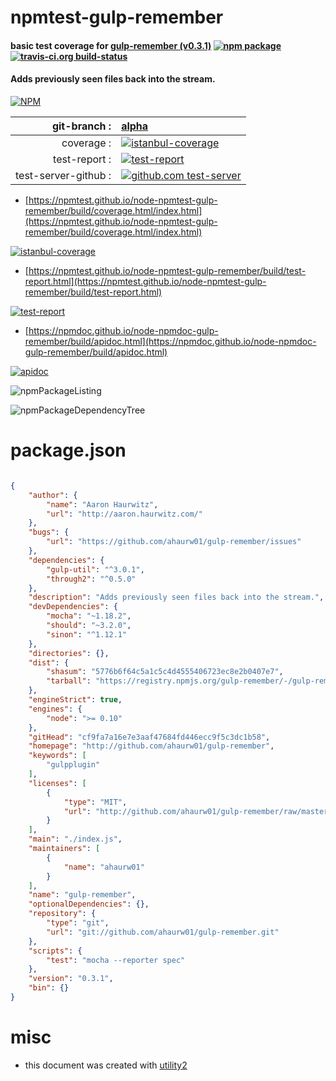 # npmtest-gulp-remember

#### basic test coverage for  [gulp-remember (v0.3.1)](http://github.com/ahaurw01/gulp-remember)  [![npm package](https://img.shields.io/npm/v/npmtest-gulp-remember.svg?style=flat-square)](https://www.npmjs.org/package/npmtest-gulp-remember) [![travis-ci.org build-status](https://api.travis-ci.org/npmtest/node-npmtest-gulp-remember.svg)](https://travis-ci.org/npmtest/node-npmtest-gulp-remember)

#### Adds previously seen files back into the stream.

[![NPM](https://nodei.co/npm/gulp-remember.png?downloads=true&downloadRank=true&stars=true)](https://www.npmjs.com/package/gulp-remember)

| git-branch : | [alpha](https://github.com/npmtest/node-npmtest-gulp-remember/tree/alpha)|
|--:|:--|
| coverage : | [![istanbul-coverage](https://npmtest.github.io/node-npmtest-gulp-remember/build/coverage.badge.svg)](https://npmtest.github.io/node-npmtest-gulp-remember/build/coverage.html/index.html)|
| test-report : | [![test-report](https://npmtest.github.io/node-npmtest-gulp-remember/build/test-report.badge.svg)](https://npmtest.github.io/node-npmtest-gulp-remember/build/test-report.html)|
| test-server-github : | [![github.com test-server](https://npmtest.github.io/node-npmtest-gulp-remember/GitHub-Mark-32px.png)](https://npmtest.github.io/node-npmtest-gulp-remember/build/app/index.html) | | build-artifacts : | [![build-artifacts](https://npmtest.github.io/node-npmtest-gulp-remember/glyphicons_144_folder_open.png)](https://github.com/npmtest/node-npmtest-gulp-remember/tree/gh-pages/build)|

- [https://npmtest.github.io/node-npmtest-gulp-remember/build/coverage.html/index.html](https://npmtest.github.io/node-npmtest-gulp-remember/build/coverage.html/index.html)

[![istanbul-coverage](https://npmtest.github.io/node-npmtest-gulp-remember/build/screenCapture.buildCi.browser.%252Ftmp%252Fbuild%252Fcoverage.lib.html.png)](https://npmtest.github.io/node-npmtest-gulp-remember/build/coverage.html/index.html)

- [https://npmtest.github.io/node-npmtest-gulp-remember/build/test-report.html](https://npmtest.github.io/node-npmtest-gulp-remember/build/test-report.html)

[![test-report](https://npmtest.github.io/node-npmtest-gulp-remember/build/screenCapture.buildCi.browser.%252Ftmp%252Fbuild%252Ftest-report.html.png)](https://npmtest.github.io/node-npmtest-gulp-remember/build/test-report.html)

- [https://npmdoc.github.io/node-npmdoc-gulp-remember/build/apidoc.html](https://npmdoc.github.io/node-npmdoc-gulp-remember/build/apidoc.html)

[![apidoc](https://npmdoc.github.io/node-npmdoc-gulp-remember/build/screenCapture.buildCi.browser.%252Ftmp%252Fbuild%252Fapidoc.html.png)](https://npmdoc.github.io/node-npmdoc-gulp-remember/build/apidoc.html)

![npmPackageListing](https://npmtest.github.io/node-npmtest-gulp-remember/build/screenCapture.npmPackageListing.svg)

![npmPackageDependencyTree](https://npmtest.github.io/node-npmtest-gulp-remember/build/screenCapture.npmPackageDependencyTree.svg)



# package.json

```json

{
    "author": {
        "name": "Aaron Haurwitz",
        "url": "http://aaron.haurwitz.com/"
    },
    "bugs": {
        "url": "https://github.com/ahaurw01/gulp-remember/issues"
    },
    "dependencies": {
        "gulp-util": "^3.0.1",
        "through2": "^0.5.0"
    },
    "description": "Adds previously seen files back into the stream.",
    "devDependencies": {
        "mocha": "~1.18.2",
        "should": "~3.2.0",
        "sinon": "^1.12.1"
    },
    "directories": {},
    "dist": {
        "shasum": "5776b6f64c5a1c5c4d4555406723ec8e2b0407e7",
        "tarball": "https://registry.npmjs.org/gulp-remember/-/gulp-remember-0.3.1.tgz"
    },
    "engineStrict": true,
    "engines": {
        "node": ">= 0.10"
    },
    "gitHead": "cf9fa7a16e7e3aaf47684fd446ecc9f5c3dc1b58",
    "homepage": "http://github.com/ahaurw01/gulp-remember",
    "keywords": [
        "gulpplugin"
    ],
    "licenses": [
        {
            "type": "MIT",
            "url": "http://github.com/ahaurw01/gulp-remember/raw/master/LICENSE"
        }
    ],
    "main": "./index.js",
    "maintainers": [
        {
            "name": "ahaurw01"
        }
    ],
    "name": "gulp-remember",
    "optionalDependencies": {},
    "repository": {
        "type": "git",
        "url": "git://github.com/ahaurw01/gulp-remember.git"
    },
    "scripts": {
        "test": "mocha --reporter spec"
    },
    "version": "0.3.1",
    "bin": {}
}
```



# misc
- this document was created with [utility2](https://github.com/kaizhu256/node-utility2)
